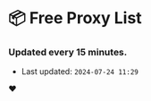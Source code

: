 # :package: Free Proxy List
### Updated every 15 minutes.

- Last updated: `2024-07-24 11:29`

:heart:
